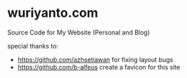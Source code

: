 # wuriyanto.com
Source Code for My Website
 (Personal and Blog)
 
 special thanks to:
 - https://github.com/azhsetiawan
  for fixing layout bugs
 - https://github.com/b-alfeus
  create a favicon for this site
